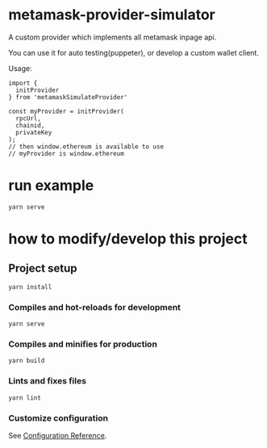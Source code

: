 # metamask-provider-simulator

A custom provider which implements all metamask inpage api.

You can use it for auto testing(puppeter), or develop a custom wallet client.

Usage:
```
import {
  initProvider
} from 'metamaskSimulateProvider'

const myProvider = initProvider(
  rpcUrl, 
  chainid, 
  privateKey
);
// then window.ethereum is available to use
// myProvider is window.ethereum
```


# run example
```
yarn serve
```


# how to modify/develop this project
## Project setup
```
yarn install
```

### Compiles and hot-reloads for development
```
yarn serve
```

### Compiles and minifies for production
```
yarn build
```

### Lints and fixes files
```
yarn lint
```

### Customize configuration
See [Configuration Reference](https://cli.vuejs.org/config/).
